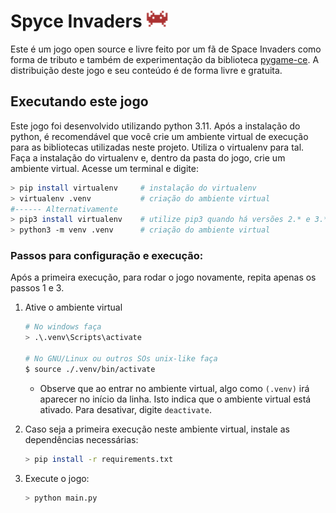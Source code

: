 # Spyce Invaders <img src=./res/img/icon.png height="27" width="35">

Este é um jogo open source e livre feito por um fã de Space Invaders como forma de tributo e também de experimentação da 
biblioteca [pygame-ce](https://pyga.me/). A distribuição deste jogo e seu conteúdo é de forma livre e gratuita.

## Executando este jogo

Este jogo foi desenvolvido utilizando python 3.11. Após a instalação do python, é recomendável que você crie um
ambiente virtual de execução para as bibliotecas utilizadas neste projeto. Utiliza o virtualenv para tal. 
Faça a instalação do virtualenv e, dentro da pasta do jogo, crie um ambiente virtual. Acesse um terminal e digite:

```bash
> pip install virtualenv     # instalação do virtualenv
> virtualenv .venv           # criação do ambiente virtual
#------ Alternativamente
> pip3 install virtualenv    # utilize pip3 quando há versões 2.* e 3.* do python
> python3 -m venv .venv      # criação do ambiente virtual
```

### Passos para configuração e execução:

Após a primeira execução, para rodar o jogo novamente, repita apenas os passos 1 e 3.

1. Ative o ambiente virtual

    ```bash
    # No windows faça
    > .\.venv\Scripts\activate
    
    # No GNU/Linux ou outros SOs unix-like faça
    $ source ./.venv/bin/activate
    ```

    * Observe que ao entrar no ambiente virtual, algo como `(.venv)` irá aparecer no início da linha.
      Isto indica que o ambiente virtual está ativado. Para desativar, digite `deactivate`.
      
2. Caso seja a primeira execução neste ambiente virtual, instale as dependências necessárias:

    ```bash
    > pip install -r requirements.txt
    ```

3. Execute o jogo:

    ```bash
    > python main.py
    ```
